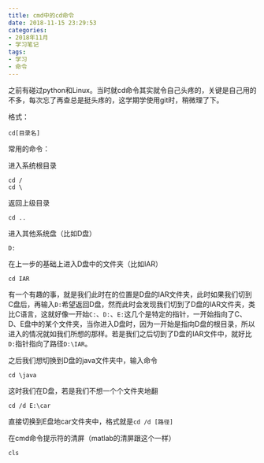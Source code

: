 ```yaml
---
title: cmd中的cd命令
date: 2018-11-15 23:29:53
categories:
- 2018年11月
- 学习笔记
tags:
- 学习
- 命令
---
```


之前有碰过python和Linux。当时就cd命令其实就令自己头疼的，关键是自己用的不多，每次忘了再查总是挺头疼的，这学期学使用git时，稍微理了下。

<!--more-->

格式：

    cd[目录名]

常用的命令：

进入系统根目录

	cd /
	cd \

返回上级目录

	cd ..

进入其他系统盘（比如D盘）

	D:

在上一步的基础上进入D盘中的文件夹（比如IAR）

	cd IAR

有一个有趣的事，就是我们此时在的位置是D盘的IAR文件夹，此时如果我们切到C盘后，再输入`D:`希望返回D盘，然而此时会发现我们切到了D盘的IAR文件夹，类比C语言，这就好像一开始`C:`、`D:`、`E:`这几个是特定的指针，一开始指向了C、D、E盘中的某个文件夹，当你进入D盘时，因为一开始是指向D盘的根目录，所以进入的情况就如我们所想的那样。若是我们之后切到了D盘的IAR文件中，就好比`D:`指针指向了路径`D:\IAR`。

之后我们想切换到D盘的java文件夹中，输入命令

	cd \java

这时我们在D盘，若是我们不想一个个文件夹地翻

	cd /d E:\car

直接切换到E盘地car文件夹中，格式就是`cd /d [路径]`

在cmd命令提示符的清屏（matlab的清屏跟这个一样）

    cls